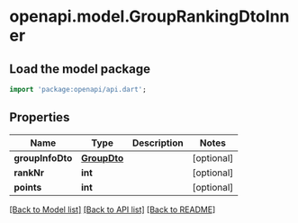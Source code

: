 # openapi.model.GroupRankingDtoInner

## Load the model package
```dart
import 'package:openapi/api.dart';
```

## Properties
Name | Type | Description | Notes
------------ | ------------- | ------------- | -------------
**groupInfoDto** | [**GroupDto**](GroupDto.md) |  | [optional] 
**rankNr** | **int** |  | [optional] 
**points** | **int** |  | [optional] 

[[Back to Model list]](../README.md#documentation-for-models) [[Back to API list]](../README.md#documentation-for-api-endpoints) [[Back to README]](../README.md)


